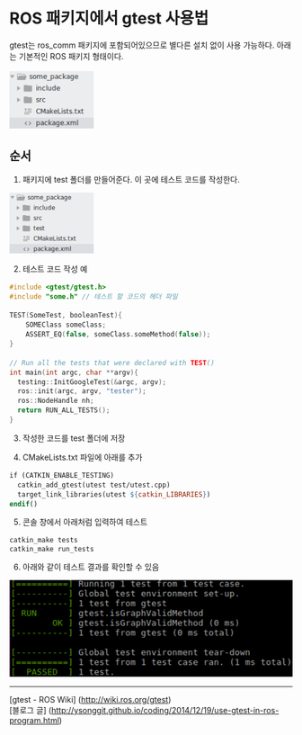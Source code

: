 # ROS 패키지에서 gtest 사용법

gtest는 ros_comm 패키지에 포함되어있으므로 별다른 설치 없이 사용 가능하다. 아래는 기본적인 ROS 패키지 형태이다. <br/> <br/>
<img src="img/folders_without_test.png" width="150">

## 순서

1. 패키지에 test 폴더를 만들어준다. 이 곳에 테스트 코드를 작성한다.
<img src="img/folders_with_test.png" width="150">

2. 테스트 코드 작성 예
```cpp
#include <gtest/gtest.h>
#include "some.h" // 테스트 할 코드의 헤더 파일

TEST(SomeTest, booleanTest){
	SOMEClass someClass;
	ASSERT_EQ(false, someClass.someMethod(false));
}

// Run all the tests that were declared with TEST()
int main(int argc, char **argv){
  testing::InitGoogleTest(&argc, argv);
  ros::init(argc, argv, "tester");
  ros::NodeHandle nh;
  return RUN_ALL_TESTS();
}
```

3. 작성한 코드를 test 폴더에 저장

4. CMakeLists.txt 파일에 아래를 추가
```makefile
if (CATKIN_ENABLE_TESTING)
  catkin_add_gtest(utest test/utest.cpp)
  target_link_libraries(utest ${catkin_LIBRARIES})
endif()
```

5. 콘솔 창에서 아래처럼 입력하여 테스트
```
catkin_make tests
catkin_make run_tests
```
6. 아래와 같이 테스트 결과를 확인할 수 있음
<img src="img/testResult.png" width="600">

---
[gtest - ROS Wiki] (http://wiki.ros.org/gtest) </br>
[블로그 글] (http://ysonggit.github.io/coding/2014/12/19/use-gtest-in-ros-program.html) </br>
